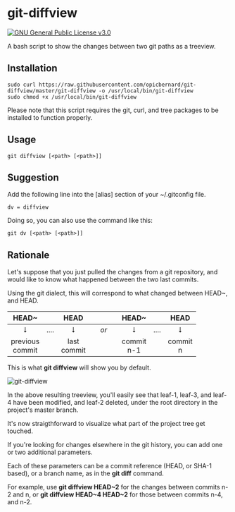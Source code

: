 # git-diffview
[![GNU General Public License v3.0](https://img.shields.io/badge/license-GNU%20GPL%20v3.0-green.png)](https://raw.githubusercontent.com/opicbernard/git-diffview/master/LICENSE.md)

A bash script to show the changes between two git paths as a treeview.

## Installation

```code
sudo curl https://raw.githubusercontent.com/opicbernard/git-diffview/master/git-diffview -o /usr/local/bin/git-diffview
sudo chmod +x /usr/local/bin/git-diffview
```

Please note that this script requires the git, curl, and tree packages 
to be installed to function properly.

## Usage

```code
git diffview [<path> [<path>]]
```

## Suggestion

Add the following line into the [alias] section of your ~/.gitconfig file.

```code
dv = diffview
```

Doing so, you can also use the command like this:

```code
git dv [<path> [<path>]]
```

## Rationale

Let's suppose that you just pulled the changes from a git repository,
and would like to know what happened between the two last commits.

Using the git dialect, this will correspond to what changed between HEAD~, and HEAD.

| HEAD~  | | HEAD | | HEAD~ | | HEAD | 
| :--: | ---- | :--: | ---- | :--: | ---- | :--: |
| ⭣ | .... | ⭣ | _&nbsp;&nbsp;&nbsp;&nbsp;or&nbsp;&nbsp;&nbsp;&nbsp;_ | ⭣ | .... | ⭣ |
| previous<br>commit | | last<br>commit | | commit<br>n-1 | | commit<br>n |

This is what **git diffview** will show you by default.

![git-diffview](https://raw.githubusercontent.com/opicbernard/git-diffview/master/git-diffview.png)

In the above resulting treeview, you'll easily see that leaf-1, leaf-3, 
and leaf-4 have been modified, and leaf-2 deleted, under the root 
directory in the project's master branch.

It's now straigthforward to visualize what part of the project tree get 
touched.

If you're looking for changes elsewhere in the git history, you can add 
one or two additional parameters.

Each of these parameters can be a commit reference (HEAD, or SHA-1 
based), or a branch name, as in the **git diff** command.

For example, use **git diffview HEAD~2** for the changes between 
commits n-2 and n, or **git diffview HEAD\~4 HEAD\~2** for those between 
commits n-4, and n-2.
